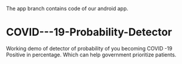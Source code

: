 The app branch contains code of our android app.

# COVID---19-Probability-Detector
Working demo of detector of probability of you becoming COVID -19 Positive in percentage. Which can help government prioritize patients. 
